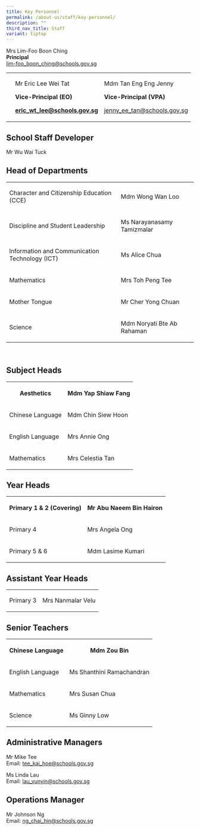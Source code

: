 ```yaml
---
title: Key Personnel
permalink: /about-us/staff/key-personnel/
description: ""
third_nav_title: Staff
variant: tiptap
---
```

<p>Mrs Lim-Foo Boon Ching<br><strong>Principal</strong><br><a href="mailto:lim-foo_boon_ching@schools.gov.sg" rel="noopener noreferrer nofollow" target="_blank">lim-foo_boon_ching@schools.gov.sg</a></p><table><tbody><tr><td rowspan="1" colspan="1"><p></p></td><td rowspan="1" colspan="1"><p>Mr Eric Lee Wei Tat</p><p><strong>Vice-Principal (EO)</strong></p><p><strong><a href="mailto:eric_wt_lee@schools.gov.sg" rel="noopener noreferrer nofollow" target="_blank">eric_wt_lee@schools.gov.sg</a></strong></p></td><td rowspan="1" colspan="1"><p>Mdm Tan Eng Eng Jenny</p><p><strong>Vice-Principal (VPA)</strong></p><p><a href="mailto:jenny_ee_tan@schools.gov.sg" rel="noopener noreferrer nofollow" target="_blank">jenny_ee_tan@schools.gov.sg</a></p></td></tr></tbody></table><h2>School Staff Developer</h2><p>Mr Wu Wai Tuck <br></p><h2>Head of Departments</h2><table><tbody><tr><td rowspan="1" colspan="1"><p>Character and Citizenship Education (CCE)</p></td><td rowspan="1" colspan="1"><p>Mdm Wong Wan Loo</p></td></tr><tr><td rowspan="1" colspan="1"><p>Discipline and Student Leadership</p></td><td rowspan="1" colspan="1"><p>Ms Narayanasamy Tamizmalar</p></td></tr><tr><td rowspan="1" colspan="1"><p>Information and Communication Technology (ICT)</p></td><td rowspan="1" colspan="1"><p>Ms Alice Chua</p></td></tr><tr><td rowspan="1" colspan="1"><p>Mathematics</p></td><td rowspan="1" colspan="1"><p>Mrs Toh Peng Tee</p></td></tr><tr><td rowspan="1" colspan="1"><p>Mother Tongue</p></td><td rowspan="1" colspan="1"><p>Mr Cher Yong Chuan</p></td></tr><tr><td rowspan="1" colspan="1"><p>Science</p></td><td rowspan="1" colspan="1"><p>Mdm Noryati Bte Ab Rahaman</p></td></tr></tbody></table><p><br></p><h2>Subject Heads</h2><table><tbody><tr><th rowspan="1" colspan="1"><p>Aesthetics</p></th><th rowspan="1" colspan="1"><p>Mdm Yap Shiaw Fang</p></th></tr><tr><td rowspan="1" colspan="1"><p>Chinese Language</p></td><td rowspan="1" colspan="1"><p>Mdm Chin Siew Hoon</p></td></tr><tr><td rowspan="1" colspan="1"><p>English Language<br></p></td><td rowspan="1" colspan="1"><p>Mrs Annie Ong<br></p></td></tr><tr><td rowspan="1" colspan="1"><p>Mathematics<br></p></td><td rowspan="1" colspan="1"><p>Mrs Celestia Tan<br></p></td></tr></tbody></table><h2>Year Heads</h2><table><tbody><tr><th rowspan="1" colspan="1"><p>Primary 1 &amp; 2 (Covering)</p></th><th rowspan="1" colspan="1"><p>Mr Abu Naeem Bin Hairon</p></th></tr><tr><td rowspan="1" colspan="1"><p>Primary 4</p></td><td rowspan="1" colspan="1"><p>Mrs Angela Ong</p></td></tr><tr><td rowspan="1" colspan="1"><p>Primary 5 &amp; 6</p></td><td rowspan="1" colspan="1"><p>Mdm Lasime Kumari</p></td></tr></tbody></table><h2>Assistant Year Heads</h2><table><tbody><tr><td rowspan="1" colspan="1"><p>Primary 3</p></td><td rowspan="1" colspan="1"><p>Mrs Nanmalar Velu</p></td></tr></tbody></table><h2>Senior Teachers</h2><table><tbody><tr><th rowspan="1" colspan="1"><p>Chinese Language</p></th><th rowspan="1" colspan="1"><p>Mdm Zou Bin</p></th></tr><tr><td rowspan="1" colspan="1"><p>English Language</p></td><td rowspan="1" colspan="1"><p>Ms Shanthini Ramachandran<br></p></td></tr><tr><td rowspan="1" colspan="1"><p>Mathematics</p></td><td rowspan="1" colspan="1"><p>Mrs Susan Chua<br></p></td></tr><tr><td rowspan="1" colspan="1"><p>Science</p></td><td rowspan="1" colspan="1"><p>Ms Ginny Low</p></td></tr></tbody></table><h2>Administrative Managers</h2><p>Mr Mike Tee<br>Email: <a href="mailto:tee\_kai\_hoe@schools.gov.sg" rel="noopener noreferrer nofollow" target="_blank">tee_kai_hoe@schools.gov.sg</a></p><p>Ms Linda Lau<br>Email: <a href="mailto:lau\_vunyin@schools.gov.sg" rel="noopener noreferrer nofollow" target="_blank">lau_vunyin@schools.gov.sg</a></p><h2>Operations Manager</h2><p>Mr Johnson Ng<br>Email: <a href="mailto:ng\_chai\_hin@schools.gov.sg" rel="noopener noreferrer nofollow" target="_blank">ng_chai_hin@schools.gov.sg</a></p>